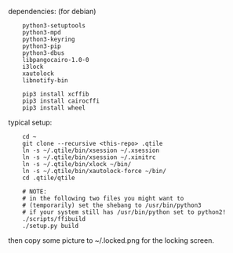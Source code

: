 dependencies: (for debian)

		python3-setuptools
		python3-mpd
		python3-keyring
		python3-pip
		python3-dbus
		libpangocairo-1.0-0
		i3lock
		xautolock
		libnotify-bin

		pip3 install xcffib
		pip3 install cairocffi
		pip3 install wheel

typical setup:

		cd ~
		git clone --recursive <this-repo> .qtile
		ln -s ~/.qtile/bin/xsession ~/.xsession
		ln -s ~/.qtile/bin/xsession ~/.xinitrc
		ln -s ~/.qtile/bin/xlock ~/bin/
		ln -s ~/.qtile/bin/xautolock-force ~/bin/
		cd .qtile/qtile

		# NOTE:
		# in the following two files you might want to
		# (temporarily) set the shebang to /usr/bin/python3
		# if your system still has /usr/bin/python set to python2!
		./scripts/ffibuild
		./setup.py build
		
then copy some picture to ~/.locked.png for the locking screen.

